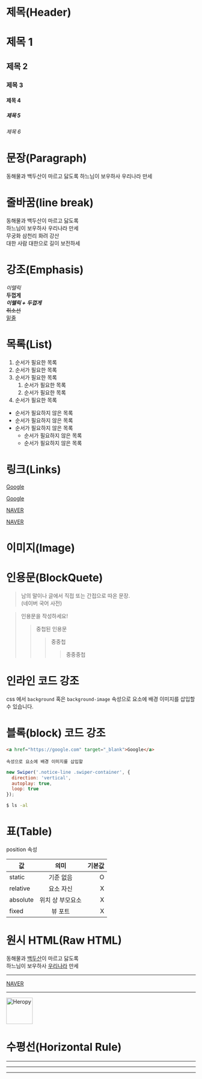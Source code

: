 # 제목(Header)

# 제목 1
## 제목 2
### 제목 3
#### 제목 4
##### 제목 5
###### 제목 6

# 문장(Paragraph)

동해물과 백두산이 마르고 닳도록
하느님이 보우하사 우리나라 만세

# 줄바꿈(line break)

동해물과 백두산이 마르고 닳도록  
하느님이 보우하사 우리나라 만세  
무궁화 삼천리 화려 강산<br/>
대한 사람 대한으로 길이 보전하세

# 강조(Emphasis)

_이텔릭_  
**두껍게**  
**_이텔릭 + 두껍게_**  
~~취소선~~  
<u>밑줄</u>

# 목록(List)

1. 순서가 필요한 목록
1. 순서가 필요한 목록
1. 순서가 필요한 목록
    1. 순서가 필요한 목록
    1. 순서가 필요한 목록
1. 순서가 필요한 목록

- 순서가 필요하지 않은 목록
- 순서가 필요하지 않은 목록
- 순서가 필요하지 않은 목록
    - 순서가 필요하지 않은 목록
    - 순서가 필요하지 않은 목록

# 링크(Links)

<a href="https://google.com">Google</a>

[Google](https://google.com)

<a href="https://www.naver.com" title="Naver로 이동" target="_blank">NAVER</a>

[NAVER](https://www.naver.com "Naver로 이동")

# 이미지(Image)

<!-- ![Heropy](https://heropy.blog/css/images/logo.png)

[![Heropy](https://heropy.blog/css/images/logo.png)](https://heropy.blog/) -->

# 인용문(BlockQuete)

> 남의 말이나 글에서 직접 또는 간접으로 따온 문장.  
> (네이버 국어 사전)  

> 인용문을 작성하세요!
>> 중첩된 인용문
>>> 중중첩
>>>> 중중중첩

# 인라인 코드 강조

css 에서 `background` 혹은 `background-image` 속성으로 요소에 배경 이미지를 삽입할 수 있습니다. 

# 블록(block) 코드 강조

```html
<a href="https://google.com" target="_blank">Google</a>
```

```plaintext
속성으로 요소에 배경 이미지를 삽입할
```

```javascript
new Swiper('.notice-line .swiper-container', {
  direction: 'vertical',
  autoplay: true,
  loop: true
});

```

```bash
$ ls -al
```

# 표(Table)

position 속성

값 | 의미 | 기본값
--|:--:|--:
static | 기준 없음 | O
relative | 요소 자신 | X
absolute | 위치 상 부모요소 | X
fixed | 뷰 포트 | X

# 원시 HTML(Raw HTML)

동해물과 <u>백두산</u>이 마르고 닳도록<br/>
하느님이 보우하사 <span style="text-decoration: underline;">우리나라</span> 만세

---

<a href="https://www.naver.com" title="Naver로 이동" target="_blank">NAVER</a>

---

<img width="70" src="https://heropy.blog/css/images/logo.png" alt="Heropy">

# 수평선(Horizontal Rule)

---

***

___


